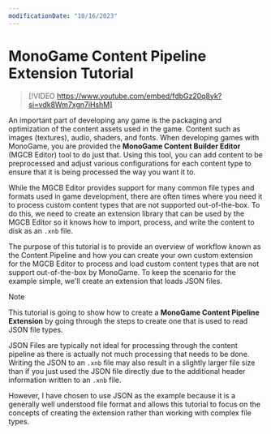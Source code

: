 ```yaml
---
modificationDate: "10/16/2023"
---
```


# MonoGame Content Pipeline Extension Tutorial

> [!VIDEO https://www.youtube.com/embed/fdbGz20q8yk?si=vdk8Wm7xgn7iHshM]

An important part of developing any game is the packaging and optimization of the content assets used in the game.  Content such as images (textures), audio, shaders, and fonts.  When developing games with MonoGame, you are provided the **MonoGame Content Builder Editor** (MGCB Editor) tool to do just that. Using this tool, you can add content to be preprocessed and adjust various configurations for each content type to ensure that it is being processed the way you want it to.  

While the MGCB Editor provides support for many common file types and formats used in game development, there are often times where you need it to process custom content types that are not supported out-of-the-box.  To do this, we need to create an extension library that can be used by the MGCB Editor so it knows how to import, process, and write the content to disk as an `.xnb` file.

The purpose of this tutorial is to provide an overview of workflow known as the Content Pipeline and how you can create your own custom extension for the MGCB Editor to process and load custom content types that are not support out-of-the-box by MonoGame.  To keep the scenario for the example simple, we'll create an extension that loads JSON files.

> [!NOTE]
> This tutorial is going to show how to create a **MonoGame Content Pipeline Extension** by going through the steps to create one that is used to read JSON file types.  
> 
> JSON Files are typically not ideal for processing through the content pipeline as there is actually not much processing that needs to be done.  Writing the JSON to an `.xnb` file may also result in a slightly larger file size than if you just used the JSON file directly due to the additional header information written to an `.xnb` file.  
> 
> However, I have chosen to use JSON as the example because it is a generally well understood file format and allows this tutorial to focus on the concepts of creating the extension rather than working with complex file types.